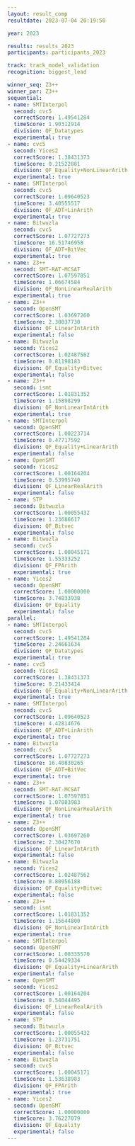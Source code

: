 ```yaml
---
layout: result_comp
resultdate: 2023-07-04 20:19:50

year: 2023

results: results_2023
participants: participants_2023

track: track_model_validation
recognition: biggest_lead

winner_seq: Z3++
winner_par: Z3++
sequential:
- name: SMTInterpol
  second: cvc5
  correctScore: 1.49541284
  timeScore: 1.90312914
  division: QF_Datatypes
  experimental: true
- name: cvc5
  second: Yices2
  correctScore: 1.38431373
  timeScore: 0.21522881
  division: QF_Equality+NonLinearArith
  experimental: true
- name: SMTInterpol
  second: cvc5
  correctScore: 1.09640523
  timeScore: 3.40555517
  division: QF_ADT+LinArith
  experimental: true
- name: Bitwuzla
  second: cvc5
  correctScore: 1.07727273
  timeScore: 16.51746958
  division: QF_ADT+BitVec
  experimental: true
- name: Z3++
  second: SMT-RAT-MCSAT
  correctScore: 1.07597851
  timeScore: 1.06674584
  division: QF_NonLinearRealArith
  experimental: true
- name: Z3++
  second: OpenSMT
  correctScore: 1.03697260
  timeScore: 2.30037730
  division: QF_LinearIntArith
  experimental: false
- name: Bitwuzla
  second: Yices2
  correctScore: 1.02487562
  timeScore: 0.81198183
  division: QF_Equality+Bitvec
  experimental: false
- name: Z3++
  second: ismt
  correctScore: 1.01831352
  timeScore: 1.15898299
  division: QF_NonLinearIntArith
  experimental: true
- name: SMTInterpol
  second: OpenSMT
  correctScore: 1.00223714
  timeScore: 0.47717592
  division: QF_Equality+LinearArith
  experimental: false
- name: OpenSMT
  second: Yices2
  correctScore: 1.00164204
  timeScore: 0.53995740
  division: QF_LinearRealArith
  experimental: false
- name: STP
  second: Bitwuzla
  correctScore: 1.00055432
  timeScore: 1.23686617
  division: QF_Bitvec
  experimental: false
- name: Bitwuzla
  second: cvc5
  correctScore: 1.00045171
  timeScore: 1.55333252
  division: QF_FPArith
  experimental: true
- name: Yices2
  second: OpenSMT
  correctScore: 1.00000000
  timeScore: 3.74833938
  division: QF_Equality
  experimental: false
parallel:
- name: SMTInterpol
  second: cvc5
  correctScore: 1.49541284
  timeScore: 2.24661634
  division: QF_Datatypes
  experimental: true
- name: cvc5
  second: Yices2
  correctScore: 1.38431373
  timeScore: 0.21433414
  division: QF_Equality+NonLinearArith
  experimental: true
- name: SMTInterpol
  second: cvc5
  correctScore: 1.09640523
  timeScore: 4.42814676
  division: QF_ADT+LinArith
  experimental: true
- name: Bitwuzla
  second: cvc5
  correctScore: 1.07727273
  timeScore: 16.40830265
  division: QF_ADT+BitVec
  experimental: true
- name: Z3++
  second: SMT-RAT-MCSAT
  correctScore: 1.07597851
  timeScore: 1.07083983
  division: QF_NonLinearRealArith
  experimental: true
- name: Z3++
  second: OpenSMT
  correctScore: 1.03697260
  timeScore: 2.30427670
  division: QF_LinearIntArith
  experimental: false
- name: Bitwuzla
  second: Yices2
  correctScore: 1.02487562
  timeScore: 0.80956188
  division: QF_Equality+Bitvec
  experimental: false
- name: Z3++
  second: ismt
  correctScore: 1.01831352
  timeScore: 1.15644800
  division: QF_NonLinearIntArith
  experimental: true
- name: SMTInterpol
  second: OpenSMT
  correctScore: 1.00335570
  timeScore: 0.54429334
  division: QF_Equality+LinearArith
  experimental: false
- name: OpenSMT
  second: Yices2
  correctScore: 1.00164204
  timeScore: 0.54044495
  division: QF_LinearRealArith
  experimental: false
- name: STP
  second: Bitwuzla
  correctScore: 1.00055432
  timeScore: 1.23731751
  division: QF_Bitvec
  experimental: false
- name: Bitwuzla
  second: cvc5
  correctScore: 1.00045171
  timeScore: 1.53638983
  division: QF_FPArith
  experimental: true
- name: Yices2
  second: OpenSMT
  correctScore: 1.00000000
  timeScore: 3.76227079
  division: QF_Equality
  experimental: false
---
```

